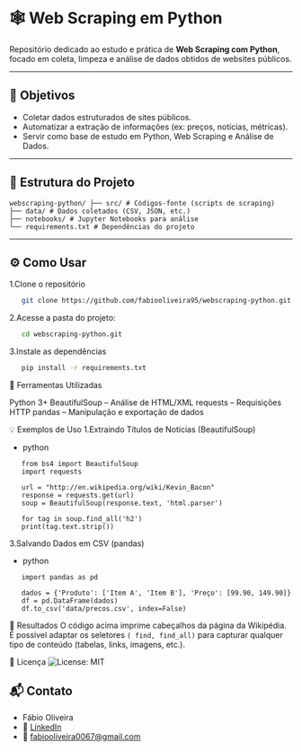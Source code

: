 # 🕸️ Web Scraping em Python

Repositório dedicado ao estudo e prática de **Web Scraping com Python**, focado em coleta, limpeza e análise de dados obtidos de websites públicos.

---

## 🎯 Objetivos

- Coletar dados estruturados de sites públicos.
- Automatizar a extração de informações (ex: preços, notícias, métricas).
- Servir como base de estudo em Python, Web Scraping e Análise de Dados.

---

## 📁 Estrutura do Projeto
```texto
webscraping-python/ ├── src/ # Códigos-fonte (scripts de scraping)
├── data/ # Dados coletados (CSV, JSON, etc.)
├── notebooks/ # Jupyter Notebooks para análise
└── requirements.txt # Dependências do projeto
```
---

## ⚙️ Como Usar

1.Clone o repositório
```bash
   git clone https://github.com/fabiooliveira95/webscraping-python.git
```
2.Acesse a pasta do projeto:
```bash
   cd webscraping-python.git
```

3.Instale as dependências 
```bash
   pip install -r requirements.txt
```
🧰 Ferramentas Utilizadas

Python 3+
BeautifulSoup – Análise de HTML/XML
requests – Requisições HTTP
pandas – Manipulação e exportação de dados 

💡 Exemplos de Uso
1.Extraindo Títulos de Notícias (BeautifulSoup)
* python
```texyto
   from bs4 import BeautifulSoup
   import requests

   url = "http://en.wikipedia.org/wiki/Kevin_Bacon"
   response = requests.get(url)
   soup = BeautifulSoup(response.text, 'html.parser')

   for tag in soup.find_all('h2')
   print(tag.text.strip())
```
3.Salvando Dados em CSV (pandas)
* python
```texto
   import pandas as pd

   dados = {'Produto': ['Item A', 'Item B'], 'Preço': [99.90, 149.90]}
   df = pd.DataFrame(dados)
   df.to_csv('data/precos.csv', index=False)
```

📌 Resultados
O código acima imprime cabeçalhos da página da Wikipédia. É possível adaptar os seletores ``( find, find_all)``
para capturar qualquer tipo de conteúdo (tabelas, links, imagens, etc.). 

📜 Licença
![License: MIT](https://img.shields.io/badge/License-MIT-yellow.svg)


## 📬 Contato
* Fábio Oliveira
* 🔗 [LinkedIn](https://www.linkedin.com/in/fabio-oliveira-araujo-cientista/)
* 📧 fabiooliveira0067@gmail.com
